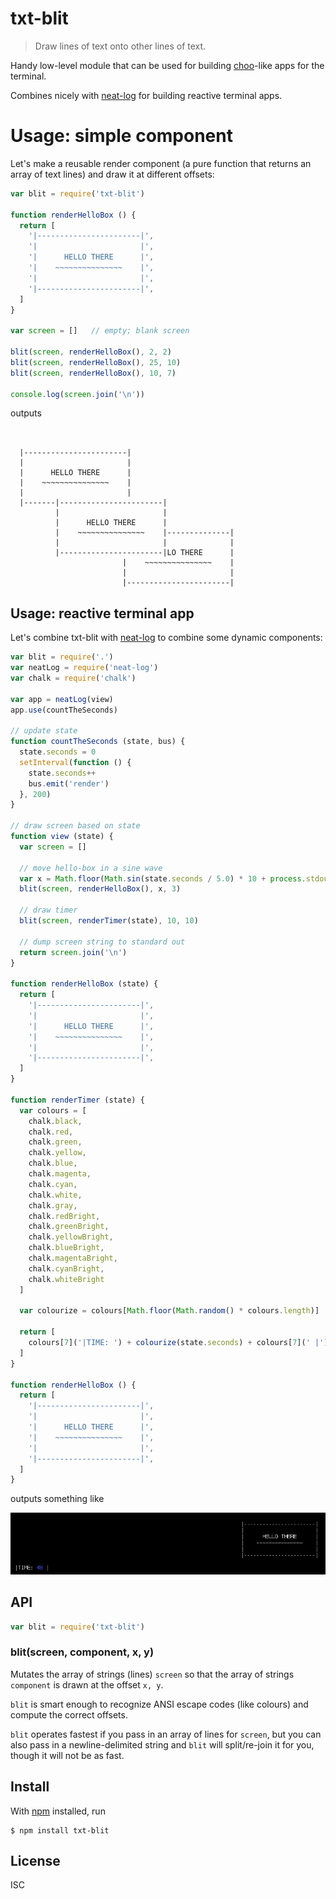 # txt-blit

> Draw lines of text onto other lines of text.

Handy low-level module that can be used for building
[choo](https://github.com/choojs/choo)-like apps for the terminal.

Combines nicely with [neat-log](https://github.com/joehand/neat-log) for
building reactive terminal apps.

# Usage: simple component

Let's make a reusable render component (a pure function that returns an array of
text lines) and draw it at different offsets:

```js
var blit = require('txt-blit')

function renderHelloBox () {
  return [
    '|-----------------------|',
    '|                       |',
    '|      HELLO THERE      |',
    '|    ~~~~~~~~~~~~~~~    |',
    '|                       |',
    '|-----------------------|',
  ]
}

var screen = []   // empty; blank screen

blit(screen, renderHelloBox(), 2, 2)
blit(screen, renderHelloBox(), 25, 10)
blit(screen, renderHelloBox(), 10, 7)

console.log(screen.join('\n'))
```

outputs

```


  |-----------------------|
  |                       |
  |      HELLO THERE      |
  |    ~~~~~~~~~~~~~~~    |
  |                       |
  |-------|-----------------------|
          |                       |
          |      HELLO THERE      |
          |    ~~~~~~~~~~~~~~~    |--------------|
          |                       |              |
          |-----------------------|LO THERE      |
                         |    ~~~~~~~~~~~~~~~    |
                         |                       |
                         |-----------------------|
```

## Usage: reactive terminal app

Let's combine txt-blit with [neat-log](https://github.com/joehand/neat-log) to
combine some dynamic components:

```js
var blit = require('.')
var neatLog = require('neat-log')
var chalk = require('chalk')

var app = neatLog(view)
app.use(countTheSeconds)

// update state
function countTheSeconds (state, bus) {
  state.seconds = 0
  setInterval(function () {
    state.seconds++
    bus.emit('render')
  }, 200)
}

// draw screen based on state
function view (state) {
  var screen = []

  // move hello-box in a sine wave
  var x = Math.floor(Math.sin(state.seconds / 5.0) * 10 + process.stdout.columns/2)
  blit(screen, renderHelloBox(), x, 3)

  // draw timer
  blit(screen, renderTimer(state), 10, 10)

  // dump screen string to standard out
  return screen.join('\n')
}

function renderHelloBox (state) {
  return [
    '|-----------------------|',
    '|                       |',
    '|      HELLO THERE      |',
    '|    ~~~~~~~~~~~~~~~    |',
    '|                       |',
    '|-----------------------|',
  ]
}

function renderTimer (state) {
  var colours = [
    chalk.black,
    chalk.red,
    chalk.green,
    chalk.yellow,
    chalk.blue,
    chalk.magenta,
    chalk.cyan,
    chalk.white,
    chalk.gray,
    chalk.redBright,
    chalk.greenBright,
    chalk.yellowBright,
    chalk.blueBright,
    chalk.magentaBright,
    chalk.cyanBright,
    chalk.whiteBright
  ]

  var colourize = colours[Math.floor(Math.random() * colours.length)]

  return [
    colours[7]('|TIME: ') + colourize(state.seconds) + colours[7](' |')
  ]
}

function renderHelloBox () {
  return [
    '|-----------------------|',
    '|                       |',
    '|      HELLO THERE      |',
    '|    ~~~~~~~~~~~~~~~    |',
    '|                       |',
    '|-----------------------|',
  ]
}

```

outputs something like

![screenshot of dancing hello box and incrementing timer](screenshot.png)

## API

```js
var blit = require('txt-blit')
```

### blit(screen, component, x, y)

Mutates the array of strings (lines) `screen` so that the array of strings
`component` is drawn at the offset `x, y`.

`blit` is smart enough to recognize ANSI escape codes (like colours) and compute
the correct offsets.

`blit` operates fastest if you pass in an array of lines for `screen`, but you
can also pass in a newline-delimited string and `blit` will split/re-join it for
you, though it will not be as fast.

## Install

With [npm](https://npmjs.org/) installed, run

```
$ npm install txt-blit
```

## License

ISC
